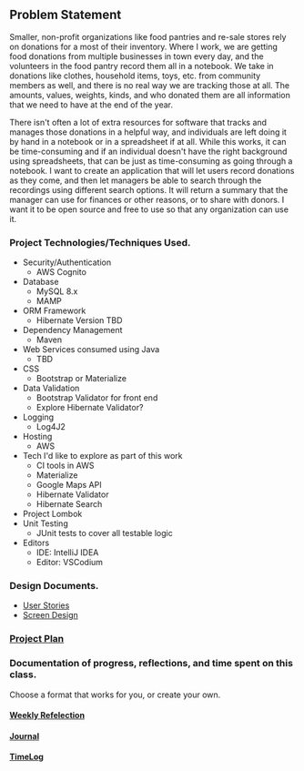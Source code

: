 ## Problem Statement

Smaller, non-profit organizations like food pantries and re-sale stores rely on donations
for a most of their inventory. Where I work, we are getting food donations from multiple
businesses in town every day, and the volunteers in the food pantry record them all in a
notebook. We take in donations like clothes, household items, toys, etc. from community
members as well, and there is no real way we are tracking those at all. The amounts,
values, weights, kinds, and who donated them are all information that we need to have at
the end of the year.

There isn't often a lot of extra resources for software that tracks and manages those
donations in a helpful way, and individuals are left doing it by hand in a notebook or in
a spreadsheet if at all. While this works, it can be time-consuming and if an individual
doesn't have the right background using spreadsheets, that can be just as time-consuming
as going through a notebook. I want to create an application that will let users record
donations as they come, and then let managers be able to search through the recordings
using different search options. It will return a summary that the manager can use for
finances or other reasons, or to share with donors. I want it to be open source and
free to use so that any organization can use it.


### Project Technologies/Techniques Used.

* Security/Authentication
    * AWS Cognito
* Database
    * MySQL 8.x
    * MAMP
* ORM Framework
    * Hibernate Version TBD
* Dependency Management
    * Maven
* Web Services consumed using Java
    * TBD
* CSS
    * Bootstrap or Materialize
* Data Validation
    * Bootstrap Validator for front end
    * Explore Hibernate Validator?
* Logging
    * Log4J2
* Hosting
    * AWS
* Tech I'd like to explore as part of this work
    * CI tools in AWS
    * Materialize
    * Google Maps API
    * Hibernate Validator
    * Hibernate Search
* Project Lombok
* Unit Testing
    * JUnit tests to cover all testable logic
* Editors
    * IDE: IntelliJ IDEA
    * Editor: VSCodium



### Design Documents.

* [User Stories](DesignDocuments/userStories.md)
* [Screen Design](DesignDocuments/Screens.md)

### [Project Plan](ProjectPlan.md)

### Documentation of progress, reflections, and time spent on this class.
Choose a format that works for you, or create your own.

#### [Weekly Refelection](WeeklyReflection.md)
#### [Journal](Journal.md)
#### [TimeLog](TimeLog.md)